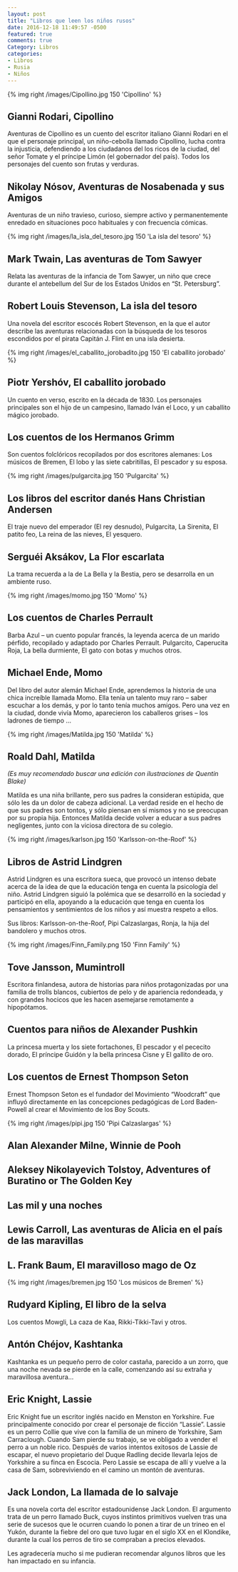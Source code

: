 ```yaml
---
layout: post
title: "Libros que leen los niños rusos"
date: 2016-12-18 11:49:57 -0500
featured: true
comments: true
Category: Libros
categories:
- Libros
- Rusia
- Niños
---
```


{% img right /images/Cipollino.jpg 150 'Cipollino' %}

## Gianni Rodari, Cipollino

Aventuras de Cipollino es un cuento del escritor italiano Gianni Rodari
en el que el personaje principal, un niño-cebolla llamado Cipollino, lucha
contra la injusticia, defendiendo a los ciudadanos del los ricos de la ciudad,
del señor Tomate y el príncipe Limón (el gobernador del país).
Todos los personajes del cuento son frutas y verduras.

<!-- more -->

## Nikolay Nósov, Aventuras de Nosabenada y sus Amigos

Aventuras de un niño travieso, curioso, siempre activo y permanentemente
enredado en situaciones poco habituales y con frecuencia cómicas.

{% img right /images/la_isla_del_tesoro.jpg 150 'La isla del tesoro' %}

## Mark Twain, Las aventuras de Tom Sawyer

Relata las aventuras de la infancia de Tom Sawyer, un niño que crece durante
el antebellum del Sur de los Estados Unidos en “St. Petersburg”.

## Robert Louis Stevenson, La isla del tesoro

Una novela del escritor escocés Robert Stevenson, en la que el autor describe
las aventuras relacionadas con la búsqueda de los tesoros escondidos por el
pirata Capitán J. Flint en una isla desierta.

{% img right /images/el_caballito_jorobadito.jpg 150 'El caballito jorobado' %}

## Piotr Yershóv,  El caballito jorobado

Un cuento en verso, escrito en la década de 1830. Los personajes principales
son el hijo de un campesino, llamado Iván el Loco, y un caballito mágico jorobado.

## Los cuentos de los Hermanos Grimm

Son cuentos folclóricos recopilados por dos escritores alemanes: Los músicos
de Bremen, El lobo y las siete cabritillas, El pescador y su esposa.

{% img right /images/pulgarcita.jpg 150 'Pulgarcita' %}

## Los libros del escritor danés Hans Christian Andersen

El traje nuevo del emperador (El rey desnudo), Pulgarcita, La Sirenita,
El patito feo, La reina de las nieves, El yesquero.

## Serguéi Aksákov, La Flor escarlata

La trama recuerda a la de La Bella y la Bestia, pero se desarrolla en un ambiente ruso.

{% img right /images/momo.jpg 150 'Momo' %}

## Los cuentos de Charles Perrault

Barba Azul – un cuento popular francés, la leyenda acerca de un marido pérfido,
recopilado y adaptado por Charles Perrault.
Pulgarcito, Caperucita Roja, La bella durmiente, El gato con botas y muchos otros.

## Michael Ende, Momo

Del libro del autor alemán Michael Ende, aprendemos la historia de una
chica increíble llamada Momo. Ella tenía un talento muy raro – saber escuchar
a los demás, y por lo tanto tenía muchos amigos. Pero una vez en la ciudad,
donde vivía Momo, aparecieron los caballeros grises – los ladrones de tiempo …

{% img right /images/Matilda.jpg 150 'Matilda' %}

## Roald Dahl, Matilda

*(Es muy recomendado buscar una edición con ilustraciones de Quentin Blake)*

Matilda es una niña brillante, pero sus padres la consideran estúpida, que
sólo les da un dolor de cabeza adicional. La verdad reside en el hecho de
que sus padres son tontos, y sólo piensan en sí mismos y no se preocupan por
su propia hija. Entonces Matilda decide volver a educar a sus padres negligentes,
junto con la viciosa directora de su colegio.

{% img right /images/karlson.jpg 150 'Karlsson-on-the-Roof' %}

## Libros de Astrid Lindgren

Astrid Lindgren es una escritora sueca, que provocó un intenso debate acerca
de la idea de que la educación tenga en cuenta la psicología del niño.
Astrid Lindgren siguió la polémica que se desarrolló en la sociedad y
participó en ella, apoyando a la educación que tenga en cuenta los pensamientos
y sentimientos de los niños y así muestra respeto a ellos.

Sus libros: Karlsson-on-the-Roof, Pipi Calzaslargas, Ronja, la hija del
bandolero y muchos otros.

{% img right /images/Finn_Family.png 150 'Finn Family' %}

## Tove Jansson, Mumintroll

Escritora  finlandesa, autora de historias para niños protagonizadas por una
familia de trolls blancos, cubiertos de pelo y de apariencia redondeada,
y con grandes hocicos que les hacen asemejarse remotamente a hipopótamos.

## Cuentos para niños de Alexander Pushkin

La princesa muerta y los siete fortachones, El pescador y el pececito dorado,
El príncipe Guidón y la bella princesa Cisne y El gallito de oro.

## Los cuentos de Ernest Thompson Seton

Ernest Thompson Seton es el fundador del Movimiento “Woodcraft” que
influyó directamente en las concepciones pedagógicas de Lord Baden-Powell
al crear el Movimiento de los Boy Scouts.

{% img right /images/pipi.jpg 150 'Pipi Calzaslargas' %}

## Alan Alexander Milne, Winnie de Pooh

## Aleksey Nikolayevich Tolstoy, Adventures of Buratino or The Golden Key

## Las mil y una noches

## Lewis Carroll, Las aventuras de Alicia en el país de las maravillas

## L. Frank Baum, El maravilloso mago de Oz

{% img right /images/bremen.jpg 150 'Los músicos de Bremen' %}

## Rudyard Kipling, El libro de la selva

Los cuentos Mowgli, La caza de Kaa, Rikki-Tikki-Tavi y otros.

## Antón Chéjov, Kashtanka

Kashtanka es un pequeño perro de color castaña, parecido a un zorro,
que una noche nevada se pierde en la calle, comenzando así su extraña
y maravillosa aventura…

## Eric Knight, Lassie

Eric Knight fue un escritor inglés nacido en Menston en Yorkshire.
Fue principalmente conocido por crear el personaje de ficción “Lassie”.
Lassie es un perro Collie que vive con la familia de un minero de Yorkshire,
Sam Carraclough. Cuando Sam pierde su trabajo, se ve obligado a vender
el perro a un noble rico. Después de varios intentos exitosos de Lassie
de escapar, el nuevo propietario del Duque Radling decide llevarla lejos
de Yorkshire a su finca en Escocia. Pero Lassie se escapa de allí y vuelve
a la casa de Sam, sobreviviendo en el camino un montón de aventuras.

## Jack London, La llamada de lo salvaje

Es una novela corta del escritor estadounidense Jack London.
El argumento trata de un perro llamado Buck, cuyos instintos primitivos
vuelven tras una serie de sucesos que le ocurren cuando lo ponen a tirar
de un trineo en el Yukón, durante la fiebre del oro que tuvo lugar en
el siglo XX en el Klondike, durante la cual los perros de tiro
se compraban a precios elevados.



Les agradecería mucho si me pudieran recomendar algunos libros
que les han impactado en su infancia.
